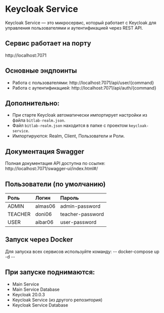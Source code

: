 # Keycloak Service

Keycloak Service — это микросервис, который работает с Keycloak для управления пользователями и аутентификацией через REST API.

## Сервис работает на порту
http://localhost:7071

## Основные эндпоинты
- Работа с пользователями: http://localhost:7071/api/user/{command}
- Работа с аутентификацией: http://localhost:7071/api/auth/{command}

## Дополнительно:
- При старте Keycloak автоматически импортирует настройки из файла `bitlab-realm.json`.
- Файл `bitlab-realm.json` находится в папке с проектом `keycloak-service`.
- Импортируются: Realm, Client, Пользователи и Роли.
  
## Документация Swagger
Полная документация API доступна по ссылке: http://localhost:7071/swagger-ui/index.html#/

## Пользователи (по умолчанию)
| Роль    | Логин    | Пароль          |
|:--------|:---------|:----------------|
| ADMIN   | almas06  | admin-password  |
| TEACHER | doni06   | teacher-password |
| USER    | aibar06  | user-password    |

## Запуск через Docker
Для запуска всех сервисов используйте команду:
-- docker-compose up -d --

## При запуске поднимаются:

- Main Service
- Main Service Database
- Keycloak 20.0.3
- Keycloak Service (из другого репозитория)
- Keycloak Service Database

